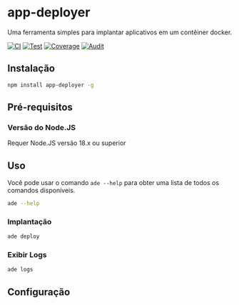 # app-deployer
Uma ferramenta simples para implantar aplicativos em um contêiner docker.

[![CI](https://github.com/sumor-cloud/app-deployer/actions/workflows/ci.yml/badge.svg)](https://github.com/sumor-cloud/app-deployer/actions/workflows/ci.yml)
[![Test](https://github.com/sumor-cloud/app-deployer/actions/workflows/ut.yml/badge.svg)](https://github.com/sumor-cloud/app-deployer/actions/workflows/ut.yml)
[![Coverage](https://github.com/sumor-cloud/app-deployer/actions/workflows/coverage.yml/badge.svg)](https://github.com/sumor-cloud/app-deployer/actions/workflows/coverage.yml)
[![Audit](https://github.com/sumor-cloud/app-deployer/actions/workflows/audit.yml/badge.svg)](https://github.com/sumor-cloud/app-deployer/actions/workflows/audit.yml)

## Instalação
```bash
npm install app-deployer -g
```

## Pré-requisitos

### Versão do Node.JS 
Requer Node.JS versão 18.x ou superior

## Uso

Você pode usar o comando `ade --help` para obter uma lista de todos os comandos disponíveis.
```bash
ade --help
```

### Implantação

```bash
ade deploy
```

### Exibir Logs

```bash
ade logs
```

## Configuração